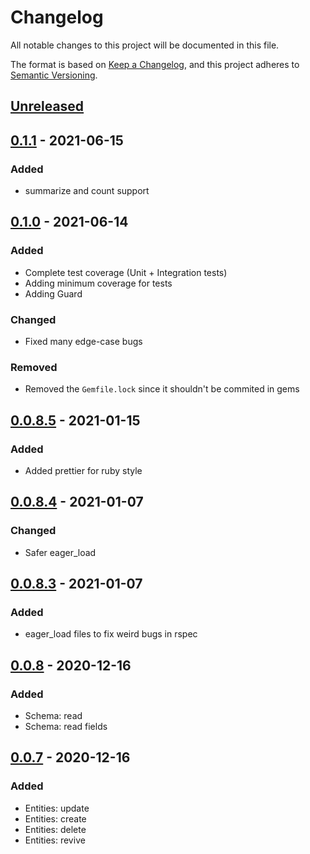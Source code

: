 # Changelog
All notable changes to this project will be documented in this file.

The format is based on [Keep a Changelog](https://keepachangelog.com/en/1.0.0/),
and this project adheres to [Semantic Versioning](https://semver.org/spec/v2.0.0.html).

## [Unreleased]

## [0.1.1] - 2021-06-15
### Added
- summarize and count support

## [0.1.0] - 2021-06-14
### Added
- Complete test coverage (Unit + Integration tests)
- Adding minimum coverage for tests
- Adding Guard

### Changed
- Fixed many edge-case bugs

### Removed
- Removed the `Gemfile.lock` since it shouldn't be commited in gems

## [0.0.8.5] - 2021-01-15
### Added
- Added prettier for ruby style

## [0.0.8.4] - 2021-01-07
### Changed
- Safer eager_load

## [0.0.8.3] - 2021-01-07
### Added
- eager_load files to fix weird bugs in rspec

## [0.0.8] - 2020-12-16
### Added
- Schema: read
- Schema: read fields

## [0.0.7] - 2020-12-16
### Added
- Entities: update
- Entities: create
- Entities: delete
- Entities: revive

[Unreleased]: https://github.com/shotgunsoftware/shotgun_api_ruby/compare/v0.1.1...HEAD
[0.1.1]: https://github.com/shotgunsoftware/shotgun_api_ruby/releases/tag/v0.1.1
[0.1.0]: https://github.com/shotgunsoftware/shotgun_api_ruby/releases/tag/v0.1.0
[0.0.8.5]: https://github.com/shotgunsoftware/shotgun_api_ruby/releases/tag/v0.0.8.5
[0.0.8.4]: https://github.com/shotgunsoftware/shotgun_api_ruby/releases/tag/v0.0.8.4
[0.0.8.3]: https://github.com/shotgunsoftware/shotgun_api_ruby/releases/tag/v0.0.8.3
[0.0.8]: https://github.com/shotgunsoftware/shotgun_api_ruby/releases/tag/v0.0.8
[0.0.7]: https://github.com/shotgunsoftware/shotgun_api_ruby/releases/tag/v0.0.7
